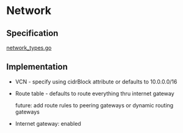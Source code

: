 # Network

## Specification
[network_types.go](../../pkg/apis/cloud.k8s.io/v1alpha1/network_types.go)

## Implementation
- VCN - specify using cidrBlock attribute or defaults to 10.0.0.0/16
- Route table - defaults to route everything thru internet gateway

  future: add route rules to peering gateways or dynamic routing gateways
- Internet gateway: enabled

